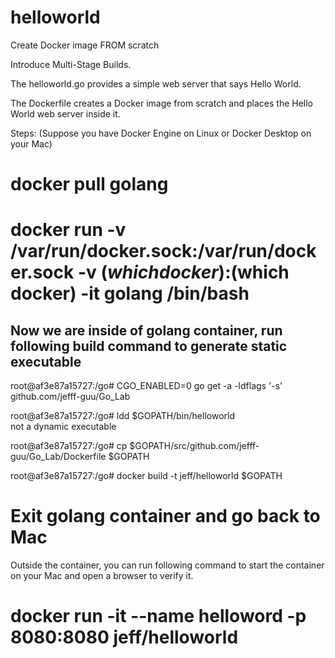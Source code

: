 helloworld
==========

Create Docker image FROM scratch

Introduce Multi-Stage Builds.

The helloworld.go provides a simple web server that says Hello World.

The Dockerfile creates a Docker image from scratch and places the Hello World web server inside it.

Steps: (Suppose you have Docker Engine on Linux or Docker Desktop on your Mac)

# docker pull golang

# docker run -v /var/run/docker.sock:/var/run/docker.sock -v $(which docker):$(which docker) -it golang /bin/bash

## Now we are inside of golang container, run following build command to generate static executable
root@af3e87a15727:/go# CGO_ENABLED=0 go get -a -ldflags '-s' github.com/jefff-guu/Go_Lab

root@af3e87a15727:/go# ldd $GOPATH/bin/helloworld                                                
   not a dynamic executable

root@af3e87a15727:/go# cp $GOPATH/src/github.com/jefff-guu/Go_Lab/Dockerfile $GOPATH

root@af3e87a15727:/go# docker build -t jeff/helloworld $GOPATH

# Exit golang container and go back to Mac


Outside the container, you can run following command to start the container on your Mac and open a browser to verify it.
# docker run -it --name helloword -p 8080:8080 jeff/helloworld
